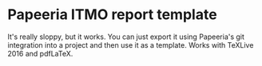 # Papeeria ITMO report template

It's really sloppy, but it works. You can just export it using Papeeria's git integration into a project and then use it as a template. Works with TeXLive 2016 and pdfLaTeX.
